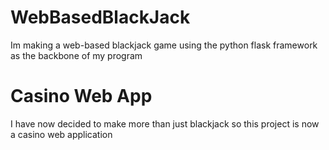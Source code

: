 # WebBasedBlackJack
Im making a web-based blackjack game using the python flask framework as the backbone of my program

# Casino Web App
I have now decided to make more than just blackjack so this project is now a casino web application

